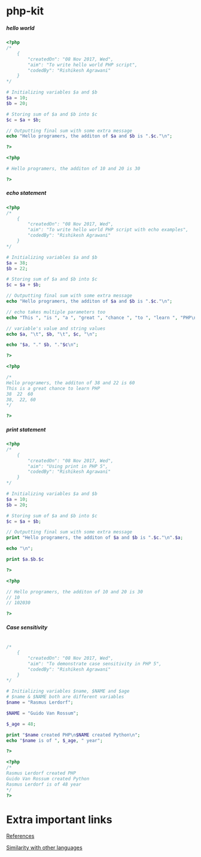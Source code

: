 # php-kit

##### hello world

```php
<?php
/*
	{
		"createdOn": "08 Nov 2017, Wed",
		"aim": "To write hello world PHP script",
		"codedBy": "Rishikesh Agrawani"
	}
*/

# Initializing variables $a and $b
$a = 10;
$b = 20;

# Storing sum of $a and $b into $c
$c = $a + $b;

// Outputting final sum with some extra message 
echo "Hello programers, the additon of $a and $b is ".$c."\n";

?>

<?php

# Hello programers, the additon of 10 and 20 is 30

?>
```

##### echo statement

```php
<?php
/*
	{
		"createdOn": "08 Nov 2017, Wed",
		"aim": "To write hello world PHP script with echo examples",
		"codedBy": "Rishikesh Agrawani"
	}
*/

# Initializing variables $a and $b
$a = 38;
$b = 22;

# Storing sum of $a and $b into $c
$c = $a + $b;

// Outputting final sum with some extra message 
echo "Hello programers, the additon of $a and $b is ".$c."\n";

// echo takes multiple parameters too
echo "This ", "is ", "a ", "great ", "chance ", "to ", "learn ", "PHP\n";

// variable's value and string values
echo $a, "\t", $b, "\t", $c, "\n";

echo "$a, "." $b, "."$c\n";

?>

<?php

/*
Hello programers, the additon of 38 and 22 is 60
This is a great chance to learn PHP
38	22	60
38,  22, 60
*/

?>

```

##### print statement

```php
<?php
/*
	{
		"createdOn": "08 Nov 2017, Wed",
		"aim": "Using print in PHP 5",
		"codedBy": "Rishikesh Agrawani"
	}
*/

# Initializing variables $a and $b
$a = 10;
$b = 20;

# Storing sum of $a and $b into $c
$c = $a + $b;

// Outputting final sum with some extra message 
print "Hello programers, the additon of $a and $b is ".$c."\n".$a;

echo "\n";

print $a.$b.$c

?>

<?php

// Hello programers, the additon of 10 and 20 is 30
// 10
// 102030

?>
```

##### Case sensitivity

```php

/*
	{
		"createdOn": "08 Nov 2017, Wed",
		"aim": "To demonstrate case sensitivity in PHP 5",
		"codedBy": "Rishikesh Agrawani"
	}
*/

# Initializing variables $name, $NAME and $age
# $name & $NAME both are different variables
$name = "Rasmus Lerdorf";

$NAME = "Guido Van Rossum";

$_age = 48;

print "$name created PHP\n$NAME created Python\n";
echo "$name is of ", $_age, " year";

?>

<?php
/*
Rasmus Lerdorf created PHP
Guido Van Rossum created Python
Rasmus Lerdorf is of 48 year
*/
?>
```


# Extra important links

[References](https://github.com/hygull/php-kit/blob/master/docs/references.md)

[Similarity with other languages](https://github.com/hygull/php-kit/blob/master/notes/similarity-with-other-languages.md)

